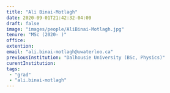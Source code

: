 ```yaml
---
title: "Ali Binai-Motlagh"
date: 2020-09-01T21:42:32-04:00
draft: false
image: "images/people/AliBinai-Motlagh.jpg"
tenure: "MSc (2020- )"
office: 
extention: 
email: "ali.binai-motlagh@uwaterloo.ca"
previousInstitution: "Dalhousie University (BSc, Physics)"
curentInstitution: 
tags:
 - "grad"
 - "ali.binai-motlagh"
---
```


